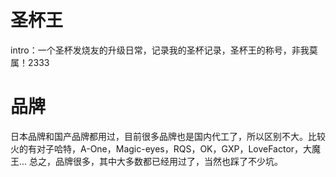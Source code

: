 # 圣杯王    
intro：一个圣杯发烧友的升级日常，记录我的圣杯记录，圣杯王的称号，非我莫属！2333    
# 品牌
日本品牌和国产品牌都用过，目前很多品牌也是国内代工了，所以区别不大。比较火的有对子哈特，A-One，Magic-eyes，RQS，OK，GXP，LoveFactor，大魔王...
总之，品牌很多，其中大多数都已经用过了，当然也踩了不少坑。



